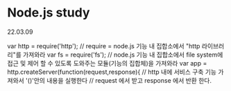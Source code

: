 # Node.js study

22.03.09

var http = require('http'); // require = node.js 기능 내 집합소에서 "http 라이브러리"를 가져와라
var fs = require('fs'); // node.js 기능 내 집합소에서 file system에 접근 및 제어 할 수 있도록 도와주는 모듈(기능의 집합체)을 가져와라
var app = http.createServer(function(request,response){ // http 내에 서비스 구축 기능 가져와서 '()'안의 내용을 실행한다 // request 에서 받고 response 에서 반환 한다. 
